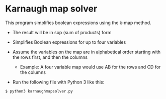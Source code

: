# Karnaugh map solver

This program simplifies boolean expressions using the k-map method.


* The result will be in sop (sum of products) form

* Simplifies Boolean expressions for up to four variables

* Assume the variables on the map are in alphabetical order starting with the rows first, and then the columns

  * Example: A four variable map would use AB for the rows and CD for the columns

* Run the following file with Python 3 like this:

```
$ python3 karnaughmapsolver.py
```
